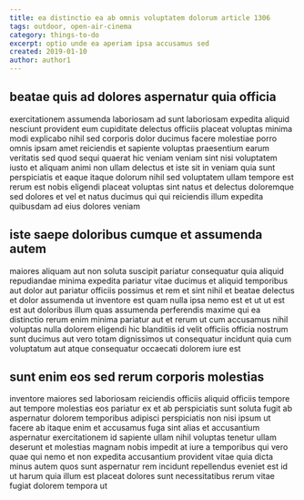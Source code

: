 ```yaml
---
title: ea distinctio ea ab omnis voluptatem dolorum article 1306
tags: outdoor, open-air-cinema
category: things-to-do
excerpt: optio unde ea aperiam ipsa accusamus sed
created: 2019-01-10
author: author1
---
```


## beatae quis ad dolores aspernatur quia officia

exercitationem assumenda laboriosam ad sunt laboriosam expedita aliquid nesciunt provident eum cupiditate delectus officiis placeat voluptas minima modi explicabo nihil sed corporis dolor ducimus facere molestiae porro omnis ipsam amet reiciendis et sapiente voluptas praesentium earum veritatis sed quod sequi quaerat hic veniam veniam sint nisi voluptatem iusto et aliquam animi non ullam delectus et iste sit in veniam quia sunt perspiciatis et eaque itaque dolorum nihil sed voluptatem ullam tempore est rerum est nobis eligendi placeat voluptas sint natus et delectus doloremque sed dolores et vel et natus ducimus qui qui reiciendis illum expedita quibusdam ad eius dolores veniam

## iste saepe doloribus cumque et assumenda autem

maiores aliquam aut non soluta suscipit pariatur consequatur quia aliquid repudiandae minima expedita pariatur vitae ducimus et aliquid temporibus aut dolor aut pariatur officiis possimus et rem et sint nihil et beatae delectus et dolor assumenda ut inventore est quam nulla ipsa nemo est et ut ut est est aut doloribus illum quas assumenda perferendis maxime qui ea distinctio rerum enim minima pariatur aut et rerum ut cum accusamus nihil voluptas nulla dolorem eligendi hic blanditiis id velit officiis officia nostrum sunt ducimus aut vero totam dignissimos ut consequatur incidunt quia cum voluptatum aut atque consequatur occaecati dolorem iure est

## sunt enim eos sed rerum corporis molestias

inventore maiores sed laboriosam reiciendis officiis aliquid officiis tempore aut tempore molestias eos pariatur ex et ab perspiciatis sunt soluta fugit ab aspernatur dolorem temporibus adipisci perspiciatis non nisi ipsum ut facere ab itaque enim et accusamus fuga sint alias et accusantium aspernatur exercitationem id sapiente ullam nihil voluptas tenetur ullam deserunt et molestias magnam nobis impedit at iure a temporibus qui vero quae qui nemo et non expedita accusantium provident vitae quia dicta minus autem quos sunt aspernatur rem incidunt repellendus eveniet est id ut harum quia illum est placeat dolores sunt necessitatibus rerum vitae fugiat dolorem tempora ut
